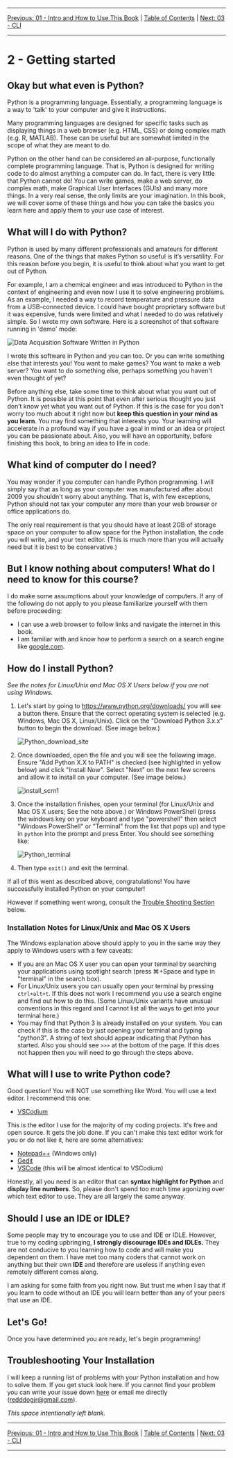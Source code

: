 <!-- Navigation -->

---

[Previous: 01 - Intro and How to Use This Book](./01-Intro-and-How-to-Use-This-Book.md) | [Table of Contents](./00-Table-of-Contents.md) | [Next: 03 - CLI ](./03-CLI.md)

---
<!-- End Navigation -->

# 2 - Getting started 

## Okay but what even is Python?

Python is a programming language. Essentially, a programming language is a way to 'talk' to your computer and give it instructions.

Many programming languages are designed for specific tasks such as displaying things in a web browser (e.g. HTML, CSS) or doing complex math (e.g. R, MATLAB). These can be useful but are somewhat limited in the scope of what they are meant to do.

Python on the other hand can be considered an all-purpose, functionally complete programming language. That is, Python is designed for writing code to do almost anything a computer can do. In fact, there is very little that Python cannot do! You can write games, make a web server, do complex math, make Graphical User Interfaces (GUIs) and many more things. In a very real sense, the only limits are your imagination. In this book, we will cover some of these things and how you can take the basics you learn here and apply them to your use case of interest.

## What will I do with Python?

Python is used by many different professionals and amateurs for different reasons. One of the things that makes Python so useful is it’s versatility. For this reason before you begin, it is useful to think about what you want to get out of Python. 

For example, I am a chemical engineer and was introduced to Python in the context of engineering and even now I use it to solve engineering problems. As an example, I needed a way to record temperature and pressure data from a USB-connected device. I could have bought proprietary software but it was expensive, funds were limited and what I needed to do was relatively simple. So I wrote my own software. Here is a screenshot of that software running in 'demo' mode:

![Data Acquisition Software Written in Python](./media/tada_example.png)

I wrote this software in Python and you can too. Or you can write something else that interests you! You want to make games? You want to make a web server? You want to do something else, perhaps something you haven't even thought of yet?

Before anything else, take some time to think about what you want out of Python. It is possible at this point that even after serious thought you just don’t know yet what you want out of Python. If this is the case for you don’t worry too much about it right now but **keep this question in your mind as you learn**. You may find something that interests you. Your learning will accelerate in a profound way if you have a goal in mind or an idea or project you can be passionate about. Also, you will have an opportunity, before finishing this book, to bring an idea to life in code.

## What kind of computer do I need?

You may wonder if you computer can handle Python programming. I will simply say that as long as your computer was manufactured after about 2009 you shouldn't worry about anything. That is, with few exceptions, Python should not tax your computer any more than your web browser or office applications do.

The only real requirement is that you should have at least 2GB of storage space on your computer to allow space for the Python installation, the code you will write, and your text editor. (This is much more than you will actually need but it is best to be conservative.)

## But I know nothing about computers! What do I need to know for this course?

I do make some assumptions about your knowledge of computers. If any of the following do not apply to you please familiarize yourself with them before proceeding:

- I can use a web browser to follow links and navigate the internet in this book. 
- I am familiar with and know how to perform a search on a search engine like [google.com](https://www.google.com/).

## How do I install Python?

*See the notes for Linux/Unix and Mac OS X Users below if you are not using Windows.*

1. Let's start by going to <https://www.python.org/downloads/> you will see a button there. Ensure that the correct operating system is selected (e.g. Windows, Mac OS X, Linux/Unix). Click on the "Download Python 3.x.x" button to begin the download. (See image below.)

   ![Python_download_site](./media/python_download_site.JPG)

2. Once downloaded, open the file and you will see the following image. Ensure "Add Python X.X to PATH" is checked (see highlighted in yellow below) and click "Install Now". Select "Next" on the next few screens and allow it to install on your computer. (See image below.)

   ![install_scrn1](./media/install_scrn1.JPG)

3. Once the installation finishes, open your terminal (for Linux/Unix and Mac OS X users; See the note above.) or Windows PowerShell (press the windows key on your keyboard and type "powershell" then select "Windows PowerShell" or "Terminal" from the list that pops up) and type in `python` into the prompt and press Enter. You should see something like:

   ![Python_terminal](./media/python_terminal.JPG)

4. Then type `exit()` and exit the terminal.

If all of this went as described above, congratulations! You have successfully installed Python on your computer!

However if something went wrong, consult the [Trouble Shooting Section](#troubleshooting-your-installation) below.

### Installation Notes for Linux/Unix and Mac OS X Users

The Windows explanation above should apply to you in the same way they apply to Windows users with a few caveats:

- If you are an Mac OS X user you can open your terminal by searching your applications using spotlight search (press &#8984;+Space and type in "terminal" in the search box). 
- For Linux/Unix users you can usually open your terminal by pressing `ctrl+alt+t`. If this does not work I recommend you use a search engine and find out how to do this. (Some Linux/Unix variants have unusual conventions in this regard and I cannot list all the ways to get into your terminal here.) 
- You may find that Python 3 is already installed on your system. You can check if this is the case by just opening your terminal and typing "python3". A string of text should appear indicating that Python has started. Also you should see `>>>` at the bottom of the page. If this does not happen then you will need to go through the steps above.

## What will I use to write Python code?

Good question! You will NOT use something like Word. You will use a text editor. I recommend this one:

- [VSCodium](https://vscodium.com/)

This is the editor I use for the majority of my coding projects. It's free and open source. It gets the job done. If you can't make this text editor work for you or do not like it, here are some alternatives: 

- [Notepad++](https://notepad-plus-plus.org/) (Windows only)
- [Gedit](https://wiki.gnome.org/Apps/Gedit)
- [VSCode](https://code.visualstudio.com/) (this will be almost identical to VSCodium)

Honestly, all you need is an editor that can **syntax highlight for Python** and **display line numbers**. So, please don't spend too much time agonizing over which text editor to use. They are all largely the same anyway.

## Should I use an IDE or IDLE?

Some people may try to encourage you to use and IDE or IDLE. However, true to my coding upbringing, **I strongly discourage IDEs and IDLEs.** They are not conducive to you learning how to code and will make you dependent on them. I have met too many coders that cannot work on anything but their own **IDE** and therefore are useless if anything even remotely different comes along.

I am asking for some faith from you right now. But trust me when I say that if you learn to code without an IDE you will learn better than any of your peers that use an IDE.

## Let's Go!

Once you have determined you are ready, let's begin programming!

## Troubleshooting Your Installation

I will keep a running list of problems with your Python installation and how to solve them. If you get stuck look here. If you cannot find your problem you can write your issue down [here](https://github.com/flythereddflagg/flythereddflagg.github.io/issues) or email me directly (redddogjr@gmail.com).

<!-- - **Sample problem...** Sample Solution...-->

*This space intentionally left blank.*

<!-- Navigation -->

---

[Previous: 01 - Intro and How to Use This Book](./01-Intro-and-How-to-Use-This-Book.md) | [Table of Contents](./00-Table-of-Contents.md) | [Next: 03 - CLI ](./03-CLI.md)

---
<!-- End Navigation -->
